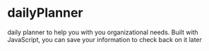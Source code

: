 # dailyPlanner
daily planner to help you with you organizational needs.  Built with JavaScript, you can save your information to check back on it later
